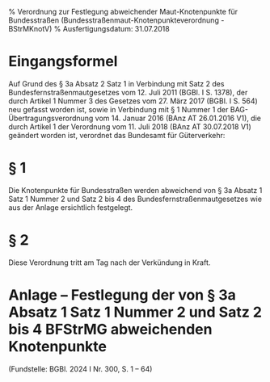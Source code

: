 % Verordnung zur Festlegung abweichender Maut-Knotenpunkte für Bundesstraßen  (Bundesstraßenmaut-Knotenpunkteverordnung - BStrMKnotV)
% Ausfertigungsdatum: 31.07.2018
 
# Eingangsformel

Auf Grund des § 3a Absatz 2 Satz 1 in Verbindung mit Satz 2 des Bundesfernstraßenmautgesetzes vom 12. Juli 2011 (BGBl. I S. 1378), der durch Artikel 1 Nummer 3 des Gesetzes vom 27. März 2017 (BGBl. I S. 564) neu gefasst worden ist, sowie in Verbindung mit § 1 Nummer 1 der BAG-Übertragungsverordnung vom 14. Januar 2016 (BAnz AT 26.01.2016 V1), die durch Artikel 1 der Verordnung vom 11. Juli 2018 (BAnz AT 30.07.2018 V1) geändert worden ist, verordnet das Bundesamt für Güterverkehr:

# § 1

Die Knotenpunkte für Bundesstraßen werden abweichend von § 3a Absatz 1 Satz 1 Nummer 2 und Satz 2 bis 4 des Bundesfernstraßenmautgesetzes wie aus der Anlage ersichtlich festgelegt.

# § 2

Diese Verordnung tritt am Tag nach der Verkündung in Kraft.

# Anlage – Festlegung der von § 3a Absatz 1 Satz 1 Nummer 2 und Satz 2 bis 4 BFStrMG abweichenden Knotenpunkte

(Fundstelle: BGBl. 2024 I Nr. 300, S. 1 – 64)  
  

